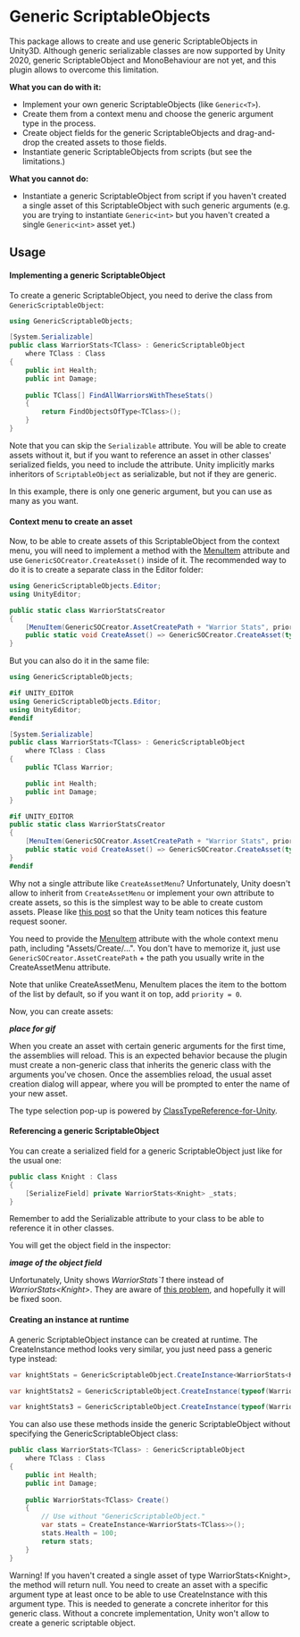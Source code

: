 # Generic ScriptableObjects
This package allows to create and use generic ScriptableObjects in Unity3D. Although generic serializable classes are now supported by Unity 2020, generic ScriptableObject and MonoBehaviour are not yet, and this plugin allows to overcome this limitation.

**What you can do with it:**

- Implement your own generic ScriptableObjects (like `Generic<T>`).
- Create them from a context menu and choose the generic argument type in the process.
- Create object fields for the generic ScriptableObjects and drag-and-drop the created assets to those fields.
- Instantiate generic ScriptableObjects from scripts (but see the limitations.)

**What you cannot do:**

- Instantiate a generic ScriptableObject from script if you haven't created a single asset of this ScriptableObject with such generic arguments (e.g. you are trying to instantiate `Generic<int>` but you haven't created a single `Generic<int>` asset yet.)

## Usage

#### Implementing a generic ScriptableObject

To create a generic ScriptableObject, you need to derive the class from `GenericScriptableObject`:

```csharp
using GenericScriptableObjects;

[System.Serializable]
public class WarriorStats<TClass> : GenericScriptableObject
    where TClass : Class
{
    public int Health;
    public int Damage;
        
	public TClass[] FindAllWarriorsWithTheseStats()
    {
        return FindObjectsOfType<TClass>();
    }
}
```

Note that you can skip the `Serializable` attribute. You will be able to create assets without it, but if you want to reference an asset in other classes' serialized fields, you need to include the attribute. Unity implicitly marks inheritors of `ScriptableObject` as serializable, but not if they are generic.

In this example, there is only one generic argument, but you can use as many as you want.

#### Context menu to create an asset

Now, to be able to create assets of this ScriptableObject from the context menu, you will need to implement a method with the [MenuItem](https://docs.unity3d.com/ScriptReference/MenuItem.html) attribute and use `GenericSOCreator.CreateAsset()` inside of it. The recommended way to do it is to create a separate class in the Editor folder:

```csharp
using GenericScriptableObjects.Editor;
using UnityEditor;

public static class WarriorStatsCreator
{
    [MenuItem(GenericSOCreator.AssetCreatePath + "Warrior Stats", priority = 0)]
    public static void CreateAsset() => GenericSOCreator.CreateAsset(typeof(WarriorStats<>));
}
```

But you can also do it in the same file:

```csharp
using GenericScriptableObjects;

#if UNITY_EDITOR
using GenericScriptableObjects.Editor;
using UnityEditor;
#endif

[System.Serializable]
public class WarriorStats<TClass> : GenericScriptableObject
    where TClass : Class
{
    public TClass Warrior;

    public int Health;
    public int Damage;
}

#if UNITY_EDITOR
public static class WarriorStatsCreator
{
    [MenuItem(GenericSOCreator.AssetCreatePath + "Warrior Stats", priority = 0)]
    public static void CreateAsset() => GenericSOCreator.CreateAsset(typeof(WarriorStats<>));
}
#endif
```

Why not a single attribute like `CreateAssetMenu`? Unfortunately, Unity doesn't allow to inherit from `CreateAssetMenu` or implement your own attribute to create assets, so this is the simplest way to be able to create custom assets. Please like [this post](https://forum.unity.com/threads/ability-to-create-custom-createassetmenu-derived-attributes.985262/) so that the Unity team notices this feature request sooner.

You need to provide the [MenuItem](https://docs.unity3d.com/ScriptReference/MenuItem.html) attribute with the whole context menu path, including "Assets/Create/...". You don't have to memorize it, just use `GenericSOCreator.AssetCreatePath` + the path you usually write in the CreateAssetMenu attribute.

Note that unlike CreateAssetMenu, MenuItem places the item to the bottom of the list by default, so if you want it on top, add `priority = 0`.

Now, you can create assets:

***place for gif***

When you create an asset with certain generic arguments for the first time, the assemblies will reload. This is an expected behavior because the plugin must create a non-generic class that inherits the generic class with the arguments you've chosen. Once the assemblies reload, the usual asset creation dialog will appear, where you will be prompted to enter the name of your new asset.

The type selection pop-up is powered by [ClassTypeReference-for-Unity](https://github.com/SolidAlloy/ClassTypeReference-for-Unity).

#### Referencing a generic ScriptableObject

You can create a serialized field for a generic ScriptableObject just like for the usual one:

```csharp
public class Knight : Class
{
    [SerializeField] private WarriorStats<Knight> _stats;
}
```

Remember to add the Serializable attribute to your class to be able to reference it in other classes.

You will get the object field in the inspector:

***image of the object field***

Unfortunately, Unity shows *WarriorStats`1* there instead of *WarriorStats\<Knight>*. They are aware of [this problem](https://forum.unity.com/threads/generic-scriptable-object-fields.790763/), and hopefully it will be fixed soon.

#### Creating an instance at runtime

A generic ScriptableObject instance can be created at runtime. The CreateInstance method looks very similar, you just need pass a generic type instead:

```csharp
var knightStats = GenericScriptableObject.CreateInstance<WarriorStats<Knight>>();

var knightStats2 = GenericScriptableObject.CreateInstance(typeof(WarriorStats<Knight>));

var knightStats3 = GenericScriptableObject.CreateInstance(typeof(WarriorStats<>), typeof(Knight));
```

You can also use these methods inside the generic ScriptableObject without specifying the GenericScriptableObject class:

```csharp
public class WarriorStats<TClass> : GenericScriptableObject
    where TClass : Class
{
    public int Health;
    public int Damage;
        
    public WarriorStats<TClass> Create()
    {
        // Use without "GenericScriptableObject."
        var stats = CreateInstance<WarriorStats<TClass>>();
        stats.Health = 100;
        return stats;
    }
}
```

Warning! If you haven't created a single asset of type WarriorStats\<Knight>, the method will return null. You need to create an asset with a specific argument type at least once to be able to use CreateInstance with this argument type. This is needed to generate a concrete inheritor for this generic class. Without a concrete implementation, Unity won't allow to create a generic scriptable object.

